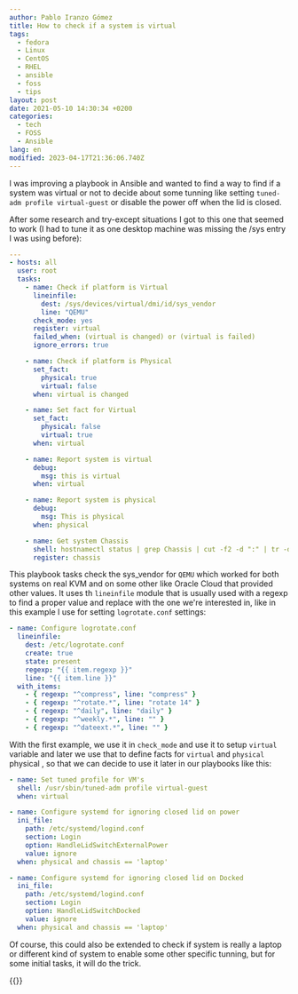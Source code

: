 ```yaml
---
author: Pablo Iranzo Gómez
title: How to check if a system is virtual
tags:
  - fedora
  - Linux
  - CentOS
  - RHEL
  - ansible
  - foss
  - tips
layout: post
date: 2021-05-10 14:30:34 +0200
categories:
  - tech
  - FOSS
  - Ansible
lang: en
modified: 2023-04-17T21:36:06.740Z
---
```


I was improving a playbook in Ansible and wanted to find a way to find if a system was virtual or not to decide about some tunning like setting `tuned-adm profile virtual-guest` or disable the power off when the lid is closed.

After some research and try-except situations I got to this one that seemed to work (I had to tune it as one desktop machine was missing the /sys entry I was using before):

```yaml
---
- hosts: all
  user: root
  tasks:
    - name: Check if platform is Virtual
      lineinfile:
        dest: /sys/devices/virtual/dmi/id/sys_vendor
        line: "QEMU"
      check_mode: yes
      register: virtual
      failed_when: (virtual is changed) or (virtual is failed)
      ignore_errors: true

    - name: Check if platform is Physical
      set_fact:
        physical: true
        virtual: false
      when: virtual is changed

    - name: Set fact for Virtual
      set_fact:
        physical: false
        virtual: true
      when: virtual

    - name: Report system is virtual
      debug:
        msg: this is virtual
      when: virtual

    - name: Report system is physical
      debug:
        msg: This is physical
      when: physical

    - name: Get system Chassis
      shell: hostnamectl status | grep Chassis | cut -f2 -d ":" | tr -d ' '
      register: chassis
```

This playbook tasks check the sys_vendor for `QEMU` which worked for both systems on real KVM and on some other like Oracle Cloud that provided other values. It uses th `lineinfile` module that is usually used with a regexp to find a proper value and replace with the one we're interested in, like in this example I use for setting `logrotate.conf` settings:

```yaml
- name: Configure logrotate.conf
  lineinfile:
    dest: /etc/logrotate.conf
    create: true
    state: present
    regexp: "{{ item.regexp }}"
    line: "{{ item.line }}"
  with_items:
    - { regexp: "^compress", line: "compress" }
    - { regexp: "^rotate.*", line: "rotate 14" }
    - { regexp: "^daily", line: "daily" }
    - { regexp: "^weekly.*", line: "" }
    - { regexp: "^dateext.*", line: "" }
```

With the first example, we use it in `check_mode` and use it to setup `virtual` variable and later we use that to define facts for `virtual` and `physical` physical , so that we can decide to use it later in our playbooks like this:

```yaml
- name: Set tuned profile for VM's
  shell: /usr/sbin/tuned-adm profile virtual-guest
  when: virtual

- name: Configure systemd for ignoring closed lid on power
  ini_file:
    path: /etc/systemd/logind.conf
    section: Login
    option: HandleLidSwitchExternalPower
    value: ignore
  when: physical and chassis == 'laptop'

- name: Configure systemd for ignoring closed lid on Docked
  ini_file:
    path: /etc/systemd/logind.conf
    section: Login
    option: HandleLidSwitchDocked
    value: ignore
  when: physical and chassis == 'laptop'
```

Of course, this could also be extended to check if system is really a laptop or different kind of system to enable some other specific tunning, but for some initial tasks, it will do the trick.

{{<enjoy>}}
